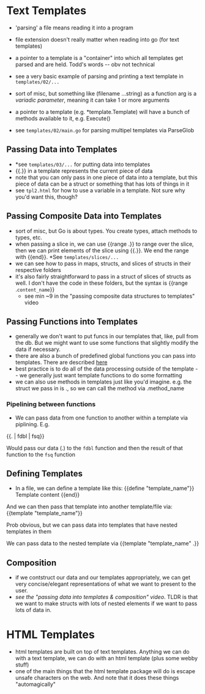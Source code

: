 
# Text Templates
 - 'parsing' a file means reading it into a program
 - file extension doesn't really matter when reading into go (for text templates)
 - a pointer to a template is a "container" into which all templates get parsed and are held. Todd's words -- obv not technical
 - see a very basic example of parsing and printing a text template in `templates/02/...`
 - sort of misc, but something like (filename ...string) as a function arg is a *variadic parameter*, meaning it can take 1 or more arguments

 - a pointer to a template (e.g. *template.Template) will have a bunch of methods available to it, e.g. Execute()

 - see `templates/02/main.go` for parsing multipel templates via ParseGlob

 ## Passing Data into Templates
 - *see `templates/03/...` for putting data into templates
 - {{.}} in a template represents the current piece of data
 - note that you can only pass in one piece of data into a template, but this piece of data can be a struct or something that has lots of things in it
 - see `tpl2.html` for how to use a variable in a template. Not sure why you'd want this, though?

 ## Passing Composite Data into Templates
 - sort of misc, but Go is about types. You create types, attach methods to types, etc.
 - when passing a slice in, we can use {{range .}} to range over the slice, then we can print elements of the slice using {{.}}. We end the range with {{end}}. *See `templates/slices/...`
 - we can see how to pass in maps, structs, and slices of structs in their respective folders
 - it's also fairly straightforward to pass in a struct of slices of structs as well. I don't have the code in these folders, but the syntax is {{range .`content_name`}}
    - see min ~9 in the "passing composite data structures to templates" video

## Passing Functions into Templates
- generally we don't want to put funcs in our templates that, like, pull from the db. But we might want to use some functions that slightly modify the data if necessary.
- there are also a bunch of predefined global functions you can pass into templates. There are described [here](https://pkg.go.dev/text/template#hdr-Functions)
- best practice is to do all of the data processing outside of the template -- we generally just want template functions to do some formatting
- we can also use methods in templates just like you'd imagine. e.g. the struct we pass in is ., so we can call the method via .method_name

### Pipelining between functions
- We can pass data from one function to another within a template via piplining. E.g.

{{. | fdbl | fsq}}

Would pass our data (.) to the `fdbl` function and then the result of that function to the `fsq` function

## Defining Templates
- In a file, we can define a template like this:
{{define "template_name"}}
Template content
{{end}}

And we can then pass that template into another template/file via:
{{template "template_name"}}

Prob obvious, but we can pass data into templates that have nested templates in them

We can pass data to the nested template via
{{template "template_name" .}}

## Composition

- if we contstruct our data and our templates appropriately, we can get very concise/elegant representations of what we want to present to the user.
- *see the "passing data into templates & composition" video*. TLDR is that we want to make structs with lots of nested elements if we want to pass lots of data in.

# HTML Templates

- html templates are built on top of text templates. Anything we can do with a text template, we can do with an html template (plus some webby stuff)
- one of the main things that the html template package will do is escape unsafe characters on the web. And note that it does these things "automagically"